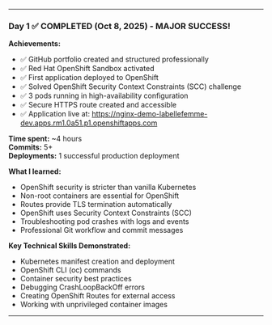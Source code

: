 
---

### Day 1 ✅ COMPLETED (Oct 8, 2025) - MAJOR SUCCESS!

**Achievements:**
- ✅ GitHub portfolio created and structured professionally
- ✅ Red Hat OpenShift Sandbox activated
- ✅ First application deployed to OpenShift
- ✅ Solved OpenShift Security Context Constraints (SCC) challenge
- ✅ 3 pods running in high-availability configuration
- ✅ Secure HTTPS route created and accessible
- ✅ Application live at: https://nginx-demo-labellefemme-dev.apps.rm1.0a51.p1.openshiftapps.com

**Time spent:** ~4 hours  
**Commits:** 5+  
**Deployments:** 1 successful production deployment

**What I learned:**
- OpenShift security is stricter than vanilla Kubernetes
- Non-root containers are essential for OpenShift
- Routes provide TLS termination automatically
- OpenShift uses Security Context Constraints (SCC)
- Troubleshooting pod crashes with logs and events
- Professional Git workflow and commit messages

**Key Technical Skills Demonstrated:**
- Kubernetes manifest creation and deployment
- OpenShift CLI (oc) commands
- Container security best practices
- Debugging CrashLoopBackOff errors
- Creating OpenShift Routes for external access
- Working with unprivileged container images


---
